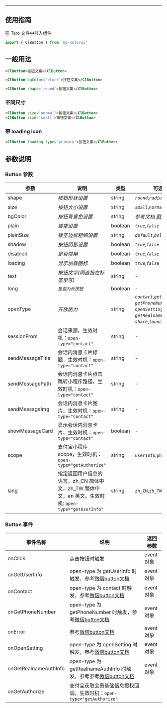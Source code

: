 ****

## 使用指南

在 Taro 文件中引入组件

```js
import { ClButton } from 'mp-colorui'
```

## 一般用法

```html
<ClButton>按钮文案</ClButton>
```

```html
<ClButton bgColor='block'>按钮文案</ClButton>
```

```html
<ClButton shape='round'>按钮文案</ClButton>
```

### 不同尺寸

```html
<ClButton size='normal'>按钮文案</ClButton>
<ClButton size='small'>按钮文案</ClButton>
```

### 带 loading icon

```html
<ClButton loading type='primary'>按钮文案</ClButton>
```

## 参数说明

### Button 参数



| 参数             | 说明                                                         | 类型    | 可选值                                                       | 默认值      |
| ---------------- | ------------------------------------------------------------ | ------- | ------------------------------------------------------------ | ----------- |
| shape            | *按钮形状设置*                                               | string  | *`round`*,*`radius`*                                         | *`radius`*  |
| size             | *按钮大小设置*                                               | string  | *`small`*,`normal`,*`large`*                                 | *`normal`*  |
| bgColor          | *按钮背景色设置*                                             | string  | *参考文档 [默认色](/home/color)*                             | *`blue`*    |
| plain            | *镂空设置*                                                   | boolean | *`true`*,*`false`*                                           | *`false`*   |
| plainSize        | *镂空边框粗细设置*                                           | string  | *`default`*,*`bold`*                                         | *`default`* |
| shadow           | *按钮阴影设置*                                               | boolean | *`true`*,*`false`*                                           | *`true`*    |
| disabled         | *是否禁用*                                                   | boolean | *`true`*,*`false`*                                           | *`false`*   |
| loading          | *显示加载图标*                                               | boolean | *`true`*,*`false`*                                           | *`false`*   |
| text             | *按钮文字(同直接在标签里写)*                                 | string  | -                                                            | -           |
| long             | *`是否为长按钮`*                                             | boolean | -                                                            | `false`     |
| openType         | *开放能力*                                                   | string  | *`contact`*,*`getUserInfo`*,<br />*`getPhoneNumber`*,<br />*`openSetting`*,*`feedback`*,<br />*`getRealnameAuthInfo`*,<br />*`share`*,*`launchApp`* | -           |
| sessionFrom      | 会话来源，生效时机：`open-type="contact"`                    | string  | -                                                            | -           |
| sendMessageTitle | 会话内消息卡片标题，生效时机：`open-type="contact"`          | string  | -                                                            | -           |
| sendMessagePath  | 会话内消息卡片点击跳转小程序路径，生效时机：`open-type="contact"` | string  | -                                                            | 当前标题    |
| sendMessageImg   | 会话内消息卡片图片，生效时机：`open-type="contact"`          | string  | -                                                            | 截图        |
| showMessageCard  | 显示会话内消息卡片，生效时机：`open-type="contact"`          | boolean | -                                                            | false       |
| scope            | 支付宝小程序scope，生效时机：`open-type="getAuthorize"`      | string  | `userInfo`,`phoneNumber`                                     | -           |
| lang             | 指定返回用户信息的语言，zh_CN 简体中文，zh_TW 繁体中文，en 英文。生效时机: `open-type="getUserInfo"` | string  | `zh_CN`,`zh_TW`,`en`                                         | -           |

### Button 事件



| 事件名称              | 说明                                                         | 返回参数   |
| --------------------- | ------------------------------------------------------------ | ---------- |
| onClick               | 点击按钮时触发                                               | event 对象 |
| onGetUserInfo         | open-type 为 getUserInfo 时触发，参考[微信button文档](https://developers.weixin.qq.com/miniprogram/dev/component/button.html) | event 对象 |
| onContact             | open-type 为 contact 时触发，参考[微信button文档](https://developers.weixin.qq.com/miniprogram/dev/component/button.html) | event 对象 |
| onGetPhoneNumber      | open-type 为 getPhoneNumber 时触发，参考[微信button文档](https://developers.weixin.qq.com/miniprogram/dev/component/button.html) | event 对象 |
| onError               | 参考[微信button文档](https://developers.weixin.qq.com/miniprogram/dev/component/button.html) | event 对象 |
| onOpenSetting         | open-type 为 openSetting 时触发，参考[微信button文档](https://developers.weixin.qq.com/miniprogram/dev/component/button.html) | event 对象 |
| onGetRealnameAuthInfo | open-type 为 getRealnameAuthInfo 时触发，参考参考[微信button文档](https://developers.weixin.qq.com/miniprogram/dev/component/button.html) | event 对象 |
| onGetAuthorize        | 支付宝获取会员基础信息授权回调，生效时机：`open-type="getAuthorize"` |            |

<FloatPhone url="https://yinliangdream.github.io/mp-colorui-h5-demo/#/pages/components/button/index" />
